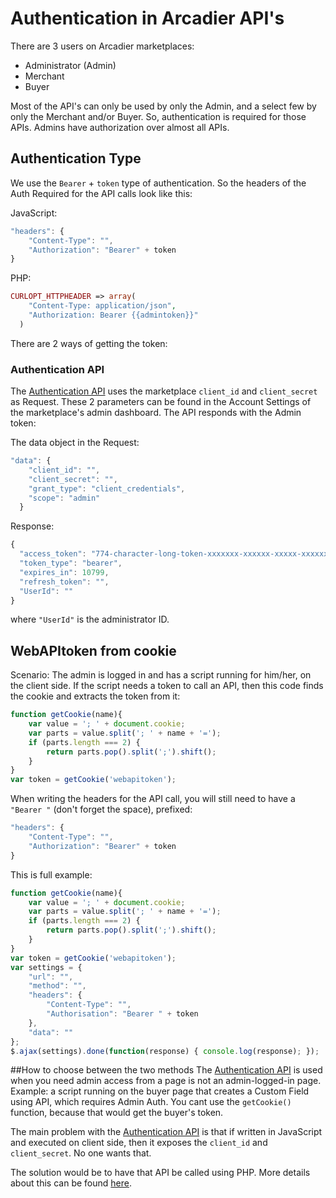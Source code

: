 Authentication in Arcadier API's
================================

There are 3 users on Arcadier marketplaces:

* Administrator (Admin)
* Merchant
* Buyer

Most of the API's can only be used by only the Admin, and a select few by only the Merchant and/or Buyer. So, authentication is required for those APIs. Admins have authorization over almost all APIs.

## Authentication Type
We use the `Bearer` + `token` type of authentication. So the headers of the Auth Required for the API calls look like this:

JavaScript:
```javascript
"headers": {
	"Content-Type": "",
	"Authorization": "Bearer" + token
}
```

PHP:
```PHP
CURLOPT_HTTPHEADER => array(
    "Content-Type: application/json",
    "Authorization: Bearer {{admintoken}}"
  )
```

There are 2 ways of getting the token:
### Authentication API
The [Authentication API](https://apiv2.arcadier.com/?version=latest#546294a8-cf01-4543-a994-5929c5be2c41) uses the marketplace `client_id` and `client_secret` as Request. These 2 parameters can be found in the Account Settings of the marketplace's admin dashboard. The API responds with the Admin token: 

The data object in the 
Request:
```javascript
"data": {
    "client_id": "",
    "client_secret": "",
    "grant_type": "client_credentials",
    "scope": "admin"
  }
```
Response:
```javascript
{
  "access_token": "774-character-long-token-xxxxxxx-xxxxxx-xxxxx-xxxxxxxx-xxxxxx-xxxxx",
  "token_type": "bearer",
  "expires_in": 10799,
  "refresh_token": "",
  "UserId": ""
}
```
where `"UserId"` is the administrator ID.



## WebAPItoken from cookie
Scenario: The admin is logged in and has a script running for him/her, on the client side. If the script needs a token to call an API, then this code finds the cookie and extracts the token from it:

```javascript
function getCookie(name){
    var value = '; ' + document.cookie;
    var parts = value.split('; ' + name + '=');
    if (parts.length === 2) {
        return parts.pop().split(';').shift();
    }
}
var token = getCookie('webapitoken');
```
When writing the headers for the API call, you will still need to have a `"Bearer "` (don't forget the space), prefixed:
```javascript
"headers": {
	"Content-Type": "",
	"Authorization": "Bearer" + token
}
```

This is  full example:
```javascript
function getCookie(name){
    var value = '; ' + document.cookie;
    var parts = value.split('; ' + name + '=');
    if (parts.length === 2) {
        return parts.pop().split(';').shift();
    }
}
var token = getCookie('webapitoken');
var settings = {
    "url": "", 
    "method": "", 
    "headers": { 
        "Content-Type": "",
        "Authorisation": "Bearer " + token
    }, 
    "data": ""
};
$.ajax(settings).done(function(response) { console.log(response); });
```

##How to choose between the two methods
The [Authentication API](https://apiv2.arcadier.com/?version=latest#546294a8-cf01-4543-a994-5929c5be2c41) is used when you need admin access from a page is not an admin-logged-in page. Example: a script running on the buyer page that creates a Custom Field using API, which requires Admin Auth. You cant use the ```getCookie()``` function, because that would get the buyer's token.

The main problem with the [Authentication API](https://apiv2.arcadier.com/?version=latest#546294a8-cf01-4543-a994-5929c5be2c41) is that if written in JavaScript and executed on client side, then it exposes the `client_id` and `client_secret`. No one wants that. 

The solution would be to have that API be called using PHP. More details about this can be found [here](https://github.com/Arcadier/Tutorials/tree/master/Creating%20Custom%20Fields/Simple%20%26%20Secure%20way%20of%20Creating%20Custom%20Fields).
